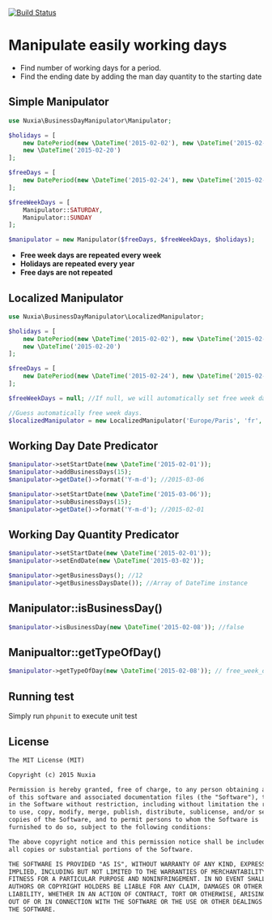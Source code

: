 [![Build Status](https://travis-ci.org/nuxia/BusinessDayManipulator.svg?branch=master)](https://travis-ci.org/nuxia/BusinessDayManipulator)

# Manipulate easily working days

* Find number of working days for a period.
* Find the ending date by adding the man day quantity to the starting date

## Simple Manipulator
```php
use Nuxia\BusinessDayManipulator\Manipulator;

$holidays = [
    new DatePeriod(new \DateTime('2015-02-02'), new \DateTime('2015-02-06')),
    new \DateTime('2015-02-20')
];

$freeDays = [
    new DatePeriod(new \DateTime('2015-02-24'), new \DateTime('2015-02-27'))
];

$freeWeekDays = [
    Manipulator::SATURDAY,
    Manipulator::SUNDAY
];

$manipulator = new Manipulator($freeDays, $freeWeekDays, $holidays);
```

- **Free week days are repeated every week**
- **Holidays are repeated every year**
- **Free days are not repeated**

## Localized Manipulator

```php
use Nuxia\BusinessDayManipulator\LocalizedManipulator;

$holidays = [
    new DatePeriod(new \DateTime('2015-02-02'), new \DateTime('2015-02-06')),
    new \DateTime('2015-02-20')
];

$freeDays = [
    new DatePeriod(new \DateTime('2015-02-24'), new \DateTime('2015-02-27'))
];

$freeWeekDays = null; //If null, we will automatically set free week days from the locale.

//Guess automatically free week days.
$localizedManipulator = new LocalizedManipulator('Europe/Paris', 'fr', $freeDays, $freeWeekDay, $holidays);
```

## Working Day Date Predicator

```php
$manipulator->setStartDate(new \DateTime('2015-02-01'));
$manipulator->addBusinessDays(15);
$manipulator->getDate()->format('Y-m-d'); //2015-03-06
```

```php
$manipulator->setStartDate(new \DateTime('2015-03-06'));
$manipulator->subBusinessDays(15);
$manipulator->getDate()->format('Y-m-d'); //2015-02-01
```

## Working Day Quantity Predicator
```php
$manipulator->setStartDate(new \DateTime('2015-02-01'));
$manipulator->setEndDate(new \DateTime('2015-03-02'));

$manipulator->getBusinessDays(); //12
$manipulator->getBusinessDaysDate()); //Array of DateTime instance
```

## Manipulator::isBusinessDay()
```php
$manipulator->isBusinessDay(new \DateTime('2015-02-08')); //false
```

## Manipualtor::getTypeOfDay()
```php
$manipulator->getTypeOfDay(new \DateTime('2015-02-08')); // free_week_day
```
## Running test

Simply run `phpunit` to execute unit test

## License
```txt
The MIT License (MIT)

Copyright (c) 2015 Nuxia

Permission is hereby granted, free of charge, to any person obtaining a copy
of this software and associated documentation files (the "Software"), to deal
in the Software without restriction, including without limitation the rights
to use, copy, modify, merge, publish, distribute, sublicense, and/or sell
copies of the Software, and to permit persons to whom the Software is
furnished to do so, subject to the following conditions:

The above copyright notice and this permission notice shall be included in
all copies or substantial portions of the Software.

THE SOFTWARE IS PROVIDED "AS IS", WITHOUT WARRANTY OF ANY KIND, EXPRESS OR
IMPLIED, INCLUDING BUT NOT LIMITED TO THE WARRANTIES OF MERCHANTABILITY,
FITNESS FOR A PARTICULAR PURPOSE AND NONINFRINGEMENT. IN NO EVENT SHALL THE
AUTHORS OR COPYRIGHT HOLDERS BE LIABLE FOR ANY CLAIM, DAMAGES OR OTHER
LIABILITY, WHETHER IN AN ACTION OF CONTRACT, TORT OR OTHERWISE, ARISING FROM,
OUT OF OR IN CONNECTION WITH THE SOFTWARE OR THE USE OR OTHER DEALINGS IN
THE SOFTWARE.
```
